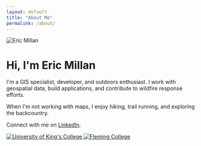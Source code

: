 ```yaml
---
layout: default
title: "About Me"
permalink: /about/
---
```


<div class="about-container">
    <div class="profile-pic">
        <img src="{{ '/assets/project_images/profile.png' | relative_url }}" alt="Eric Millan">
    </div>
    <div class="about-text">
        <h1>Hi, I'm Eric Millan</h1>
        <p>
            I'm a GIS specialist, developer, and outdoors enthusiast. I work with geospatial data, build applications, and contribute to wildfire response efforts. 
        </p>
        <p>
            When I'm not working with maps, I enjoy hiking, trail running, and exploring the backcountry.
        </p>
        <p>
            Connect with me on <a href="https://www.linkedin.com/in/ericmillan/" target="_blank">LinkedIn</a>.
        </p>
    </div>
    <div class="academic-logos">
        <a href="https://ukings.ca/" target="_blank">
            <img src="{{ '/assets/images/UKS_Horiz_Colour_BlueText_RGB.png' | relative_url }}" alt="University of King's College">
        </a>
        <a href="https://flemingcollege.ca/" target="_blank">
            <img src="{{ '/assets/images/FLEMING_Horiz_Colour_RGB.png' | relative_url }}" alt="Fleming College">
        </a>
    </div>
</div>
